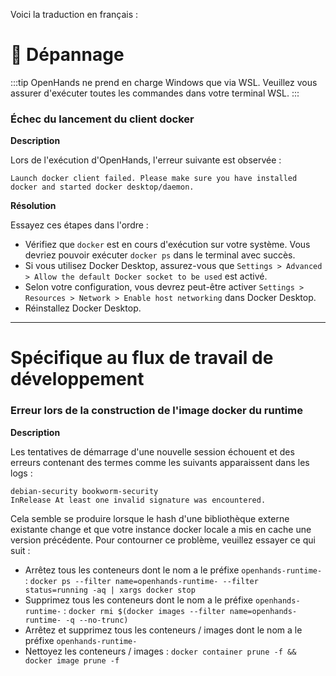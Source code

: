 Voici la traduction en français :

# 🚧 Dépannage

:::tip
OpenHands ne prend en charge Windows que via WSL. Veuillez vous assurer d'exécuter toutes les commandes dans votre terminal WSL.
:::

### Échec du lancement du client docker

**Description**

Lors de l'exécution d'OpenHands, l'erreur suivante est observée :
```
Launch docker client failed. Please make sure you have installed docker and started docker desktop/daemon.
```

**Résolution**

Essayez ces étapes dans l'ordre :
* Vérifiez que `docker` est en cours d'exécution sur votre système. Vous devriez pouvoir exécuter `docker ps` dans le terminal avec succès.
* Si vous utilisez Docker Desktop, assurez-vous que `Settings > Advanced > Allow the default Docker socket to be used` est activé.
* Selon votre configuration, vous devrez peut-être activer `Settings > Resources > Network > Enable host networking` dans Docker Desktop.
* Réinstallez Docker Desktop.
---

# Spécifique au flux de travail de développement
### Erreur lors de la construction de l'image docker du runtime

**Description**

Les tentatives de démarrage d'une nouvelle session échouent et des erreurs contenant des termes comme les suivants apparaissent dans les logs :
```
debian-security bookworm-security
InRelease At least one invalid signature was encountered.
```

Cela semble se produire lorsque le hash d'une bibliothèque externe existante change et que votre instance docker locale a
mis en cache une version précédente. Pour contourner ce problème, veuillez essayer ce qui suit :

* Arrêtez tous les conteneurs dont le nom a le préfixe `openhands-runtime-` :
  `docker ps --filter name=openhands-runtime- --filter status=running -aq | xargs docker stop`
* Supprimez tous les conteneurs dont le nom a le préfixe `openhands-runtime-` :
  `docker rmi $(docker images --filter name=openhands-runtime- -q --no-trunc)`
* Arrêtez et supprimez tous les conteneurs / images dont le nom a le préfixe `openhands-runtime-`
* Nettoyez les conteneurs / images : `docker container prune -f && docker image prune -f`

